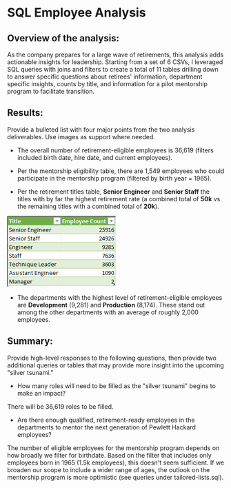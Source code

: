 # SQL Employee Analysis

## Overview of the analysis: 

As the company prepares for a large wave of retirements, this analysis adds actionable insights for leadership. Starting from a set of 6 CSVs, I leveraged SQL queries with joins and filters to create a total of 11 tables drilling down to answer specific questions about retirees' information, department specific insights, counts by title, and information for a pilot mentorship program to facilitate transition. 


## Results: 

Provide a bulleted list with four major points from the two analysis deliverables. Use images as support where needed.

* The overall number of retirement-eligible employees is 36,619 (filters included birth date,  hire date, and current employees).

* Per the mentorship eligibility table, there are 1,549 employees who could participate in the mentorship program (filtered by birth year = 1965).

* Per the retirement titles table, **Senior Engineer** and **Senior Staff** the titles with by far the highest retirement rate (a combined total of **50k** vs the remaining titles with a combined total of **20k**).

![retirement titles table](Data\retirement_titles.png)

* The departments with the highest level of retirement-eligible employees are **Development** (9,281) and **Production** (8,174). These stand out among the other departments with an average of roughly 2,000 employees. 


## Summary: 

Provide high-level responses to the following questions, then provide two additional queries or tables that may provide more insight into the upcoming "silver tsunami."


* How many roles will need to be filled as the "silver tsunami" begins to make an impact?

There will be 36,619 roles to be filled. 

* Are there enough qualified, retirement-ready employees in the departments to mentor the next generation of Pewlett Hackard employees?

The number of eligible employees for the mentorship program depends on how broadly we filter for birthdate. Based on the filter that includes only employees born in 1965 (1.5k employees), this doesn't seem sufficient. If we broaden our scope to include a wider range of ages, the outlook on the mentorship program is more optimistic (see queries under tailored-lists.sql).